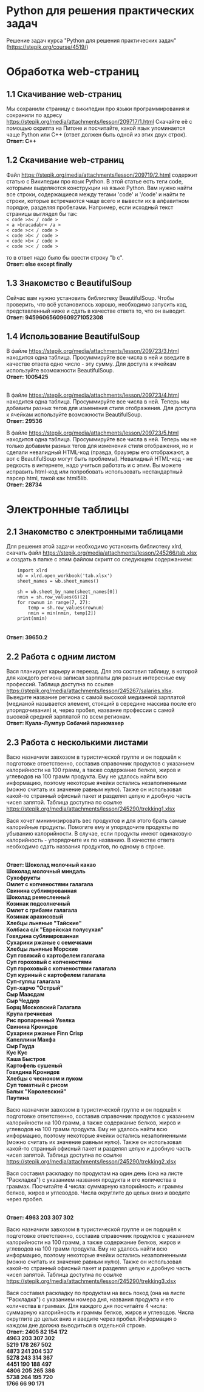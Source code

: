 # Python для решения практических задач

Решение задач курса "Python для решения практических задач" (https://stepik.org/course/4519/)

<h1> Обработка web-страниц </h1>

<h2> 1.1 Скачивание web-страниц </h2>
Мы сохранили страницу с википедии про языки программирования и сохранили по адресу <a href="https://stepik.org/media/attachments/lesson/209717/1.html">https://stepik.org/media/attachments/lesson/209717/1.html</a>
Скачайте её с помощью скрипта на Питоне и посчитайте, какой язык упоминается чаще Python или C++ (ответ должен быть одной из этих двух строк).
<b> Ответ: C++ </b>

<h2> 1.2 Скачивание web-страниц </h2>
Файл <a href="https://stepik.org/media/attachments/lesson/209719/2.html">https://stepik.org/media/attachments/lesson/209719/2.html</a> содержит статью с Википедии про язык Python. В этой статье есть теги code, которыми выделяются конструкции на языке Python. Вам нужно найти все строки, содержащиеся между тегами 'code' и '/code' и найти те строки, которые встречаются чаще всего и вывести их в алфавитном порядке, разделяя пробелами.
Например, если исходный текст страницы выглядел бы так:
<br/><code>< code >a< / code > </code>
<br/><code>< a >bracadabr< /a > </code>
<br/><code>< code >c< / code > </code>
<br/><code>< code >b< / code > </code>
<br/><code>< code >b< / code > </code>
<br/><code>< code >c< / code > </code>
<br/>

то в ответ надо было бы ввести строку "b c".
<br/><b> Ответ: else except finally </b>

<h2> 1.3 Знакомство с BeautifulSoup </h2>
Сейчас вам нужно установить библиотеку BeautifulSoup. Чтобы проверить, что всё установилось хорошо, необходимо запусить код, представленный ниже и сдать в качестве ответа то, что он выводит.
<br/><b> Ответ: 94596065609609271052308 </b>

<h2> 1.4 Использование BeautifulSoup </h2>
В файле <a href="https://stepik.org/media/attachments/lesson/209723/3.html">https://stepik.org/media/attachments/lesson/209723/3.html</a> находится одна таблица. Просуммируйте все числа в ней и введите в качестве ответа одно число - эту сумму. Для доступа к ячейкам используйте возможности BeautifulSoup.
<br/><b> Ответ: 1005425 </b>

<br/>В файле <a href="https://stepik.org/media/attachments/lesson/209723/4.html">https://stepik.org/media/attachments/lesson/209723/4.html</a> находится одна таблица. Просуммируйте все числа в ней. Теперь мы добавили разных тегов для изменения стиля отображения. Для доступа к ячейкам используйте возможности BeautifulSoup.
<br/><b> Ответ: 29536 </b>

В файле <a href="https://stepik.org/media/attachments/lesson/209723/5.html">https://stepik.org/media/attachments/lesson/209723/5.html</a> находится одна таблица. Просуммируйте все числа в ней. Теперь мы не только добавили разных тегов для изменения стиля отображения, но и сделали невалидный HTML-код (правда, браузеры его отображают, а вот с BeautifulSoup могут быть проблемы). Невалидный HTML-код - не редкость в интернете, надо учиться работать и с этим. Вы можете исправить html-код или попробовать использовать нестандартный парсер html, такой как html5lib.
<br/><b> Ответ: 28734 </b>

<h1> Электронные таблицы </h1>
    
<h2> 2.1 Знакомство с электронными таблицами </h2>
Для решения этой задачи необходимо установить библиотеку xlrd, скачать файл <a href="https://stepik.org/media/attachments/lesson/245266/tab.xlsx">https://stepik.org/media/attachments/lesson/245266/tab.xlsx</a> и создать в папке с этим файлом скрипт со следующем содержанием:
<br/>
<code>
    import xlrd
    wb = xlrd.open_workbook('tab.xlsx')
    sheet_names = wb.sheet_names()<br/>
    sh = wb.sheet_by_name(sheet_names[0])
    nmin = sh.row_values(6)[2]
    for rownum in range(7, 27):
        temp = sh.row_values(rownum)
        nmin = min(nmin, temp[2])
    print(nmin)
</code>
<br/>
<br/><b> Ответ: 39650.2 </b>
    
<h2> 2.2 Работа с одним листом </h2>
Вася планирует карьеру и переезд. Для это составил таблицу, в которой для каждого региона записал зарплаты для разных интересные ему профессий. Таблица доступна по ссылке <a href="https://stepik.org/media/attachments/lesson/245267/salaries.xlsx">https://stepik.org/media/attachments/lesson/245267/salaries.xlsx</a>. Выведите название региона с самой высокой медианной зарплатой (медианой называется элемент, стоящий в середине массива после его упорядочивания) и, через пробел, название профессии с самой высокой средней зарплатой по всем регионам. 
<br/><b> Ответ: Куала-Лумпур Собачий парикмахер </b>   

    
<h2> 2.3 Работа с несколькими листами </h2>
Васю назначили завхозом в туристической группе и он подошёл к подготовке ответственно, составив справочник продуктов с указанием калорийности на 100 грамм, а также содержание белков, жиров и углеводов на 100 грамм продукта. Ему не удалось найти всю информацию, поэтому некоторые ячейки остались незаполненными (можно считать их значение равным нулю). Также он использовал какой-то странный офисный пакет и разделял целую и дробную часть чисел запятой. Таблица доступна по ссылке <a href="https://stepik.org/media/attachments/lesson/245290/trekking1.xlsx">https://stepik.org/media/attachments/lesson/245290/trekking1.xlsx</a>

Вася хочет минимизировать вес продуктов и для этого брать самые калорийные продукты. Помогите ему и упорядочите продукты по убыванию калорийности. В случае, если продукты имеют одинаковую калорийность - упорядочите их по названию. В качестве ответа необходимо сдать названия продуктов, по одному в строке.
    

<br/><b> Ответ: 
Шоколад молочный какао<br/>
Шоколад молочный миндаль<br/>
Сухофрукты<br/>
Омлет с копченостями галагала<br/>
Свинина сублимрованная<br/>
Шоколад ремесленный<br/>
Козинак подсолнечный<br/>
Омлет с грибами галагала<br/>
Козинак арахисовый<br/>
Хлебцы льняные "Тайские"<br/>
Колбаса с/к "Еврейская полусухая"<br/>
Говядина сублимрованная<br/>
Сухарики ржаные с семечками<br/>
Хлебцы льняные Морские<br/>
Суп говяжий с картофелем галагала<br/>
Суп гороховый с копченостями<br/>
Суп гороховый с копченостями галагала<br/>
Суп куриный с картофелем галагала<br/>
Суп-гуляш галагала<br/>
Суп-харчо "Острый"<br/>
Сыр Маасдам<br/>
Сыр Чеддер<br/>
Борщ Московский Галагала<br/>
Крупа гречневая<br/>
Рис пропаренный Увелка<br/>
Свинина Кронидов<br/>
Сухарики ржаные Finn Crisp<br/>
Капеллини Макфа<br/>
Сыр Гауда<br/>
Кус Кус<br/>
Каша Быстров<br/>
Картофель сушеный<br/>
Говядина Кронидов<br/>
Хлебцы с чесноком и луком<br/>
Суп томатный с рисом<br/>
Балык "Королевский"<br/>
Паутина
</b>   
    
 
Васю назначили завхозом в туристической группе и он подошёл к подготовке ответственно, составив справочник продуктов с указанием калорийности на 100 грамм, а также содержание белков, жиров и углеводов на 100 грамм продукта. Ему не удалось найти всю информацию, поэтому некоторые ячейки остались незаполненными (можно считать их значение равным нулю). Также он использовал какой-то странный офисный пакет и разделял целую и дробную часть чисел запятой. Таблица доступна по ссылке <a href="https://stepik.org/media/attachments/lesson/245290/trekking2.xlsx ">https://stepik.org/media/attachments/lesson/245290/trekking2.xlsx</a>

Вася составил раскладку по продуктам на один день (она на листе "Раскладка") с указанием названия продукта и его количества в граммах. Посчитайте 4 числа: суммарную калорийность и граммы белков, жиров и углеводов. Числа округлите до целых вниз и введите через пробел.
    
<br/><b> Ответ: 4963 203 307 302 </b> 
    
Васю назначили завхозом в туристической группе и он подошёл к подготовке ответственно, составив справочник продуктов с указанием калорийности на 100 грамм, а также содержание белков, жиров и углеводов на 100 грамм продукта. Ему не удалось найти всю информацию, поэтому некоторые ячейки остались незаполненными (можно считать их значение равным нулю). Также он использовал какой-то странный офисный пакет и разделял целую и дробную часть чисел запятой. Таблица доступна по ссылке <a href="https://stepik.org/media/attachments/lesson/245290/trekking3.xlsx">https://stepik.org/media/attachments/lesson/245290/trekking3.xlsx</a>

Вася составил раскладку по продуктам на весь поход (она на листе "Раскладка") с указанием номера дня, названия продукта и его количества в граммах. Для каждого дня посчитайте 4 числа: суммарную калорийность и граммы белков, жиров и углеводов. Числа округлите до целых вниз и введите через пробел. Информация о каждом дне должна выводиться в отдельной строке.
<br/><b> Ответ: 
2405 82 154 172<br/>
4963 203 307 302<br/>
5219 178 267 502<br/>
4873 241 204 537<br/>
5278 243 314 367<br/>
4451 190 188 497<br/>
4806 205 265 386<br/>
5738 264 195 720<br/>
1766 66 90 171
</b> 
